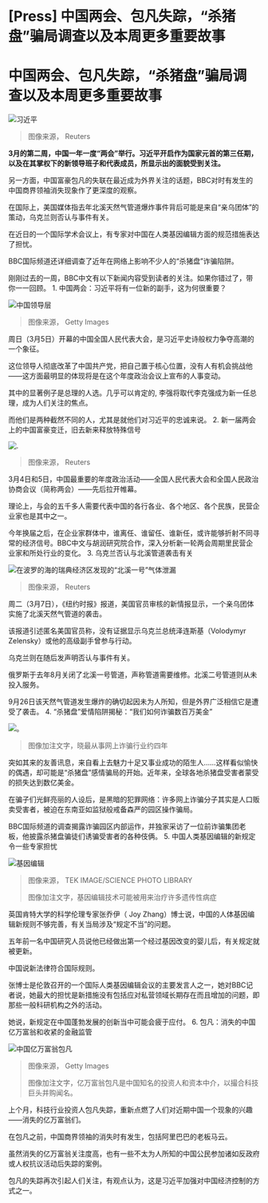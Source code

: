 # [Press] 中国两会、包凡失踪，“杀猪盘”骗局调查以及本周更多重要故事

#  中国两会、包凡失踪，“杀猪盘”骗局调查以及本周更多重要故事


![习近平](_128838620_1c15a60a00af2628070395be965bb4517803b701.jpg)

> 图像来源，  Reuters

**3月的第二周，中国一年一度“两会”举行。习近平开启作为国家元首的第三任期，以及在其掌权下的新领导班子和代表成员，所显示出的面貌受到关注。**

另一方面，中国富豪包凡的失联在最近成为外界关注的话题，BBC对时有发生的中国商界领袖消失现象作了更深度的观察。

在国际上，美国媒体指去年北溪天然气管道爆炸事件背后可能是来自“亲乌团体”的策动，乌克兰则否认与事件有关。

在近日的一个国际学术会议上，有专家对中国在人类基因编辑方面的规范措施表达了担忧。

BBC国际频道还详细调查了近年在网络上影响不少人的“杀猪盘”诈骗陷阱。

刚刚过去的一周，BBC中文有以下新闻内容受到读者的关注。如果你错过了，带你一一回顾。
 1\. 中国两会：习近平将有一位新的副手，这为何很重要？ 

![中国领导层](_128837434_xi_jinping_split-002.jpg)

> 图像来源，  Getty Images

周日（3月5日）开幕的中国全国人民代表大会，是习近平史诗般权力争夺高潮的一个象征。

这位领导人彻底改革了中国共产党，把自己置于核心位置，没有人有机会挑战他——这方面最明显的体现将是在这个年度政治会议上宣布的人事变动。

其中的显著例子是总理的人选。几乎可以肯定的, 李强将取代李克强成为新一任总理，成为人们关注的焦点。

而他们是两种截然不同的人，尤其是就他们对习近平的忠诚来说。
 2\. 新一届两会上的中国富豪变迁，旧去新来释放特殊信号 

![.](_128854806_082839836.jpg)

> 图像来源，  Reuters

3月4日和5日，中国最重要的年度政治活动——全国人民代表大会和全国人民政治协商会议（简称两会）——先后拉开帷幕。

理论上，与会的五千多人需要代表中国的各行各业、各个地区、各个民族，民营企业家也是其中之一。

今年换届之后，在企业家群体中，谁离任、谁留任、谁新任，或许能够折射不同寻常的经济信号。BBC中文与胡润研究院合作，深入分析新一轮两会周期里民营企业家和所处行业的变化。
 3\. 乌克兰否认与北溪管道袭击有关 

![在波罗的海的瑞典经济区发现的“北溪一号”气体泄漏](_128878689_nord.jpg)

> 图像来源，  Reuters

周二（3月7日），《纽约时报》报道，美国官员审核的新情报显示，一个亲乌团体实施了北溪天然气管道的袭击。

该报道引述匿名美国官员称，没有证据显示乌克兰总统泽连斯基（Volodymyr Zelensky）或他的高级副手曾参与行动。

乌克兰则在随后发声明否认与事件有关。

俄罗斯于去年8月关闭了北溪一号管道，声称管道需要维修。北溪二号管道则从未投入服务。

9月26日该天然气管道发生爆炸的确切起因未为人所知，但是外界广泛相信它是遭受了袭击。
 4\. “杀猪盘”爱情陷阱揭秘：“我们如何诈骗数百万美金” 

![。](_128882619_mediaitem128882618.jpg)

> 图像加注文字，晓最从事网上诈骗行业约四年

突如其来的友善讯息，来自看上去魅力十足又事业成功的陌生人……这样看似愉快的偶遇，却可能是“杀猪盘”感情骗局的开始。近年来，全球各地杀猪盘受害者蒙受的损失达到数亿美金。

在骗子们光鲜亮丽的人设后，是黑暗的犯罪网络：许多网上诈骗分子其实是人口贩卖受害者，被迫在东南亚如监狱般戒备森严的园区操作骗局。

BBC国际频道的调查揭露诈骗园区内部运作，并独家采访了一位前诈骗集团老板，他披露杀猪盘骗徒们诱骗受害者的各种伎俩。
 5\. 中国人类基因编辑的新规定令一些专家担忧 

![基因编辑](_128859476_dna_research.jpg)

> 图像来源，  TEK IMAGE/SCIENCE PHOTO LIBRARY
>
> 图像加注文字，基因编辑技术可能被用来治疗许多遗传性病症

英国肯特大学的科学伦理专家张乔伊（ Joy Zhang）博士说，中国的人体基因编辑新规则不够完善，有关当局涉及“规定不当”的问题。

五年前一名中国研究人员说他已经做出第一个经过基因改变的婴儿后，有关规定就被更新。

中国说新法律符合国际规则。

张博士是伦敦召开的一个国际人类基因编辑会议的主要发言人之一，她对BBC记者说，她最大的担忧是新措施没有包括应对私营领域长期存在而且增加的问题，即那些一般科研机构之外的活动。

她说，新规定在中国蓬勃发展的创新当中可能会疲于应付。
 6\. 包凡：消失的中国亿万富翁和收紧的金融监管 

![中国亿万富翁包凡](_128823638_gettyimages-1125340189.jpg)

> 图像来源，  Getty Images
>
> 图像加注文字，亿万富翁包凡是中国知名的投资人和资本中介，以撮合科技巨头并购闻名。

上个月，科技行业投资人包凡失踪，重新点燃了人们对近期中国一个现象的兴趣——消失的亿万富翁们。

在包凡之前，中国商界领袖的消失时有发生，包括阿里巴巴的老板马云。

虽然消失的亿万富翁关注度高，也有一些不太为人所知的中国公民参加诸如反政府或人权抗议活动后失踪的案例。

包凡的失踪再次引起人们关注，有观点认为，这是习近平加强对中国经济控制的方式之一。



